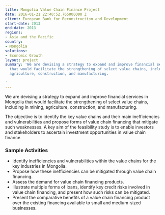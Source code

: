 ```yaml
---
title: Mongolia Value Chain Finance Project
date: 2016-01-21 22:40:52.765000000 Z
client: European Bank for Reconstruction and Development
start-date: 2013
end-date: 2013
regions:
- Asia and the Pacific
country:
- Mongolia
solutions:
- Economic Growth
layout: project
summary: 'We are devising a strategy to expand and improve financial services in Mongolia
  that would facilitate the strengthening of select value chains, including in mining,
  agriculture, construction, and manufacturing.

'
---
```


We are devising a strategy to expand and improve financial services in Mongolia that would facilitate the strengthening of select value chains, including in mining, agriculture, construction, and manufacturing.

The objective is to identify the key value chains and their main inefficiencies and vulnerabilities and propose forms of value chain financing that mitigate such weaknesses. A key aim of the feasibility study is to enable investors and stakeholders to ascertain investment opportunities in value chain finance.

###  Sample Activities

* Identify inefficiencies and vulnerabilities within the value chains for the key industries in Mongolia.
* Propose how these inefficiencies can be mitigated through value chain financing.
* Assess the demand for value chain financing products.
* Illustrate multiple forms of loans, identify key credit risks involved in value chain financing, and present how such risks can be mitigated.
* Present the comparative benefits of a value chain financing product over the existing financing available to small and medium-sized businesses.
